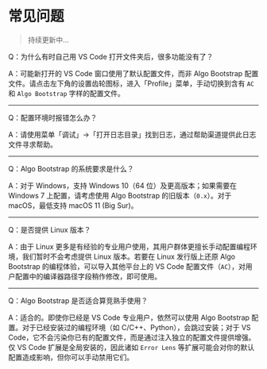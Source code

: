 # 常见问题

> 持续更新中...

Q：为什么有时自己用 VS Code 打开文件夹后，很多功能没有了？

A：可能新打开的 VS Code 窗口使用了默认配置文件，而非 Algo Bootstrap 配置文件。请点击左下角的设置齿轮图标，进入「Profile」菜单，手动切换到含有 `AC` 和 `Algo Bootstrap` 字样的配置文件。

---

Q：配置环境时报错怎么办？

A：请使用菜单「调试」->「打开日志目录」找到日志，通过帮助渠道提供此日志文件寻求帮助。

---

Q：Algo Bootstrap 的系统要求是什么？

A：对于 Windows，支持 Windows 10（64 位）及更高版本；如果需要在 Windows 7 上配置，请考虑使用 Algo Bootstrap 的旧版本（`0.x`）。对于 macOS，最低支持 macOS 11 (Big Sur)。

---

Q：是否提供 Linux 版本？

A：由于 Linux 更多是有经验的专业用户使用，其用户群体更擅长手动配置编程环境，我们暂时不会考虑提供 Linux 版本。若要在 Linux 发行版上还原 Algo Bootstrap 的编程体验，可以导入其他平台上的 VS Code 配置文件（`AC`），对用户配置中的编译器路径字段稍作修改，即可使用。

---

Q：Algo Bootstrap 是否适合算竞熟手使用？

A：适合的。即使你已经是 VS Code 专业用户，依然可以使用 Algo Bootstrap 配置。对于已经安装过的编程环境（如 C/C++、Python），会跳过安装；对于 VS Code，它不会污染你已有的配置文件，而是通过注入独立的配置文件提供增强。仅 VS Code 扩展是全局安装的，因此诸如 `Error Lens` 等扩展可能会对你的默认配置造成影响，但你可以手动禁用它们。
